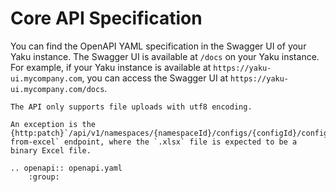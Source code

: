 # Core API Specification

You can find the OpenAPI YAML specification in the Swagger UI of your Yaku
instance. The Swagger UI is available at `/docs` on your Yaku instance. For
example, if your Yaku instance is available at `https://yaku-ui.mycompany.com`,
you can access the Swagger UI at `https://yaku-ui.mycompany.com/docs`.

```{warning}
The API only supports file uploads with utf8 encoding.

An exception is the {http:patch}`/api/v1/namespaces/{namespaceId}/configs/{configId}/config-from-excel` endpoint, where the `.xlsx` file is expected to be a binary Excel file.
```

```{eval-rst}
.. openapi:: openapi.yaml
    :group:
```
